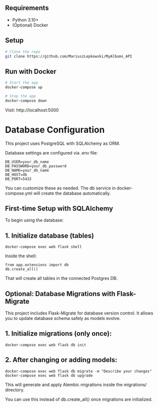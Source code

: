 ## Requirements

- Python 3.10+
- (Optional) Docker


## Setup 
```bash
# Clone the repo
git clone https://github.com/MariuszLepkowski/MyAlbums_API
```

## Run with Docker

```bash
# Start the app
docker-compose up

# Stop the app
docker-compose down
```
Visit: http://localhost:5000

# Database Configuration

This project uses PostgreSQL with SQLAlchemy as ORM.

Database settings are configured via .env file:
```
DB_USER=your_db_name
DB_PASSWORD=your_db_password
DB_NAME=your_db_name
DB_HOST=db
DB_PORT=5432
```

You can customize these as needed. The db service in docker-compose.yml will create the database automatically.

## First-time Setup with SQLAlchemy

To begin using the database:

## 1. Initialize database (tables)

```commandline
docker-compose exec web flask shell
```

Inside the shell:
```commandline
from app.extensions import db
db.create_all()
```

That will create all tables in the connected Postgres DB.

## Optional: Database Migrations with Flask-Migrate

This project includes Flask-Migrate for database version control.
It allows you to update database schema safely as models evolve.

## 1. Initialize migrations (only once):

```commandline
docker-compose exec web flask db init
```

##  2. After changing or adding models:

```commandline
docker-compose exec web flask db migrate -m "Describe your changes"
docker-compose exec web flask db upgrade
```

This will generate and apply Alembic migrations inside the migrations/ directory.

You can use this instead of db.create_all() once migrations are initialized.